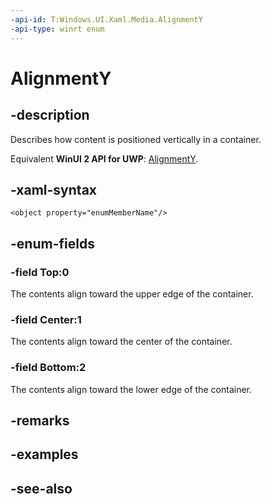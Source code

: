 ```yaml
---
-api-id: T:Windows.UI.Xaml.Media.AlignmentY
-api-type: winrt enum
---
```


<!-- Enumeration syntax
public enum Windows.UI.Xaml.Media.AlignmentY : int
-->

# AlignmentY

## -description
Describes how content is positioned vertically in a container.

Equivalent **WinUI 2 API for UWP**: [AlignmentY](/windows/winui/api/microsoft.ui.xaml.media.alignmenty).

## -xaml-syntax
```xaml
<object property="enumMemberName"/>
```


## -enum-fields
### -field Top:0
The contents align toward the upper edge of the container.

### -field Center:1
The contents align toward the center of the container.

### -field Bottom:2
The contents align toward the lower edge of the container.


## -remarks

## -examples

## -see-also
